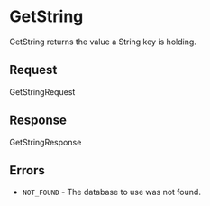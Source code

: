 # GetString

GetString returns the value a String key is holding.

## Request

GetStringRequest

## Response

GetStringResponse

## Errors

- `NOT_FOUND` - The database to use was not found.